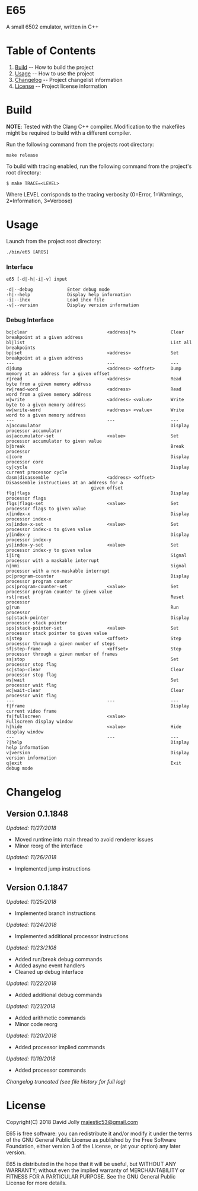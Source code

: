 E65
===

A small 6502 emulator, written in C++

Table of Contents
=================

1. [Build](https://github.com/majestic53/e65#build) -- How to build the project
2. [Usage](https://github.com/majestic53/e65#usage) -- How to use the project
3. [Changelog](https://github.com/majestic53/e65#changelog) -- Project changelist information
4. [License](https://github.com/majestic53/e65#license) -- Project license information

Build
=====

__NOTE__: Tested with the Clang C++ compiler. Modification to the makefiles might be required to build with a different compiler.

Run the following command from the projects root directory:

```
make release
```

To build with tracing enabled, run the following command from the project's root directory:

```
$ make TRACE=<LEVEL>
```

Where LEVEL corrisponds to the tracing verbosity (0=Error, 1=Warnings, 2=Information, 3=Verbose)

Usage
=====

Launch from the project root directory:

```
./bin/e65 [ARGS]
```

### Interface

```
e65 [-d|-h|-i|-v] input

-d|--debug             Enter debug mode
-h|--help              Display help information
-i|--ihex              Load ihex file
-v|--version           Display version information
```

### Debug Interface

```
bc|clear                              <address|*>             Clear breakpoint at a given address
bl|list                                                       List all breakpoints
bp|set                                <address>               Set breakpoint at a given address
---                                   ---                     ---
d|dump                                <address> <offset>      Dump memory at an address for a given offset
r|read                                <address>               Read byte from a given memory address
rw|read-word                          <address>               Read word from a given memory address
w|write                               <address> <value>       Write byte to a given memory address
ww|write-word                         <address> <value>       Write word to a given memory address
---                                   ---                     ---
a|accumulator                                                 Display processor accumulator
as|accumulator-set                    <value>                 Set processor accumulator to given value
b|break                                                       Break processor
c|core                                                        Display processor core
cy|cycle                                                      Display current processor cycle
dasm|disassemble                      <address> <offset>      Disassemble instructions at an address for a
								given offset
flg|flags                                                     Display processor flags
flgs|flags-set                        <value>                 Set processor flags to given value
x|index-x                                                     Display processor index-x
xs|index-x-set                        <value>                 Set processor index-x to given value
y|index-y                                                     Display processor index-y
ys|index-y-set                        <value>                 Set processor index-y to given value
i|irq                                                         Signal processor with a maskable interrupt
n|nmi                                                         Signal processor with a non-maskable interrupt
pc|program-counter                                            Display processor program counter
pcs|program-counter-set               <value>                 Set processor program counter to given value
rst|reset                                                     Reset processor
g|run                                                         Run processor
sp|stack-pointer                                              Display processor stack pointer
sps|stack-pointer-set                 <value>                 Set processor stack pointer to given value
s|step                                <offset>                Step processor through a given number of steps
sf|step-frame                         <offset>                Step processor through a given number of frames
ss|stop                                                       Set processor stop flag
sc|stop-clear                                                 Clear processor stop flag
ws|wait                                                       Set processor wait flag
wc|wait-clear                                                 Clear processor wait flag
---                                   ---                     ---
f|frame                                                       Display current video frame
fs|fullscreen                         <value>                 Fullscreen display window
h|hide                                <value>                 Hide display window
---                                   ---                     ---
?|help                                                        Display help information
v|version                                                     Display version information
q|exit                                                        Exit debug mode
```

Changelog
=========

Version 0.1.1848
----------------
*Updated: 11/27/2018*

* Moved runtime into main thread to avoid renderer issues
* Minor reorg of the interface

*Updated: 11/26/2018*

* Implemented jump instructions

Version 0.1.1847
----------------
*Updated: 11/25/2018*

* Implemented branch instructions

*Updated: 11/24/2018*

* Implemented additional processor instructions

*Updated: 11/23/2108*

* Added run/break debug commands
* Added async event handlers
* Cleaned up debug interface

*Updated: 11/22/2018*

* Added additional debug commands

*Updated: 11/21/2018*

* Added arithmetic commands
* Minor code reorg

*Updated: 11/20/2018*

* Added processor implied commands

*Updated: 11/19/2018*

* Added processor commands

*Changelog truncated (see file history for full log)*

License
=======

Copyright(C) 2018 David Jolly <majestic53@gmail.com>

E65 is free software: you can redistribute it and/or modify
it under the terms of the GNU General Public License as published by
the Free Software Foundation, either version 3 of the License, or
(at your option) any later version.

E65 is distributed in the hope that it will be useful,
but WITHOUT ANY WARRANTY; without even the implied warranty of
MERCHANTABILITY or FITNESS FOR A PARTICULAR PURPOSE.  See the
GNU General Public License for more details.
